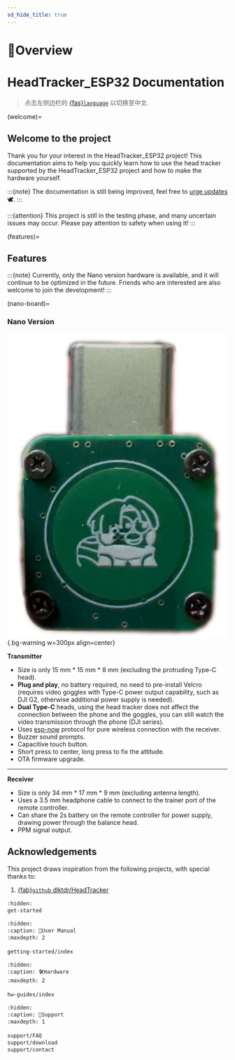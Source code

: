 ```yaml
---
sd_hide_title: true
---
```


# 🔎Overview

# HeadTracker_ESP32 Documentation

> 点击左侧边栏的 [{fas}`language`](https://docs.nineday.cc/projects/headtracker-esp32/zh-cn/latest/index.html) 以切换至中文.

(welcome)=
## Welcome to the project

Thank you for your interest in the HeadTracker_ESP32 project! This documentation aims to help you quickly learn how to use the head tracker supported by the HeadTracker_ESP32 project and how to make the hardware yourself.

:::{note}
The documentation is still being improved, feel free to [urge updates](support/contact.md)🕊️.
:::

:::{attention}
This project is still in the testing phase, and many uncertain issues may occur. Please pay attention to safety when using it!
:::

<!-- (intention)=
## Project Intention

**Have you ever experienced such flying moments?**  
>When the fingertips gently push the joystick, the world in the FPV goggles suddenly tilts—  
>When flying through the treetops, the edge of the canopy flows with molten gold-like sunset glow;  
>During high-speed rolls, the wingtip tears through the clouds, turning the entire earth into a rotating canvas;  
>When diving to land, the runway rapidly expands in the field of vision, and you can even hear the faint sound of the landing gear brushing against the grass...

This is the charm of first-person model flying, and a head tracker can unlock a more extreme dimension for you, allowing you to truly unlock a full range of immersion.

There are already various open-source head tracker solutions contributed by predecessors on the internet, some of which are even so old that they are inaccessible. Each has its own advantages and limitations. Some are cheap but have limited functionality, while others are the opposite.

:::{admonition} Main Purpose
:class: tip
This project aims to achieve some newer features at a lower cost, such as wireless connectivity. At the same time, the hardware and structure strive for plug-and-play, trying to eliminate various wiring and installation troubles, **improving the head tracker usage experience**, and **lowering the threshold for using head trackers**.
::: -->

(features)=
## Features

:::{note}
Currently, only the Nano version hardware is available, and it will continue to be optimized in the future. Friends who are interested are also welcome to join the development!
:::

(nano-board)=
### Nano Version
![Nano Tx]( ../_static/HT_Nano_front.jpg){.bg-warning w=300px align=center}  

**Transmitter**
- Size is only 15 mm * 15 mm * 8 mm (excluding the protruding Type-C head).
- **Plug and play**, no battery required, no need to pre-install Velcro (requires video goggles with Type-C power output capability, such as DJI G2, otherwise additional power supply is needed).
- **Dual Type-C** heads, using the head tracker does not affect the connection between the phone and the goggles, you can still watch the video transmission through the phone (DJI series).
- Uses [esp-now](https://www.espressif.com/en/solutions/low-power-solutions/esp-now) protocol for pure wireless connection with the receiver.
- Buzzer sound prompts.
- Capacitive touch button.
- Short press to center, long press to fix the attitude.
- OTA firmware upgrade.

***

**Receiver**
- Size is only 34 mm * 17 mm * 9 mm (excluding antenna length).
- Uses a 3.5 mm headphone cable to connect to the trainer port of the remote controller.
- Can share the 2s battery on the remote controller for power supply, drawing power through the balance head.
- PPM signal output.

## Acknowledgements

This project draws inspiration from the following projects, with special thanks to:

1. [{fab}`github` dlktdr/HeadTracker](https://github.com/dlktdr/HeadTracker)


```{toctree}
:hidden:
get-started
```

```{toctree}
:hidden:
:caption: 📖User Manual
:maxdepth: 2

getting-started/index
```

```{toctree}
:hidden:
:caption: 🛠️Hardware
:maxdepth: 2

hw-guides/index
```

```{toctree}
:hidden:
:caption: 🤝Support
:maxdepth: 1

support/FAQ
support/download
support/contact
```